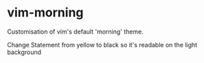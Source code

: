 # vim-morning

Customisation of vim's default 'morning' theme.

Change Statement from yellow to black so it's readable on the light background
